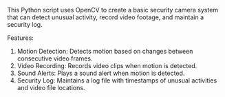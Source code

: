 This Python script uses OpenCV to create a basic security camera system that can detect unusual activity, record video footage, and maintain a security log.

Features:
1) Motion Detection: Detects motion based on changes between consecutive video frames.
2) Video Recording: Records video clips when motion is detected.
3) Sound Alerts: Plays a sound alert when motion is detected.
4) Security Log: Maintains a log file with timestamps of unusual activities and video file locations.
